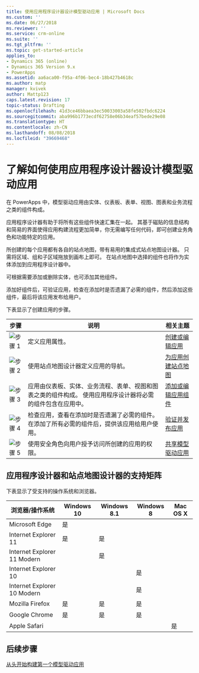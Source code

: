 ```yaml
---
title: 使用应用程序设计器设计模型驱动应用 | Microsoft Docs
ms.custom: ''
ms.date: 06/27/2018
ms.reviewer: ''
ms.service: crm-online
ms.suite: ''
ms.tgt_pltfrm: ''
ms.topic: get-started-article
applies_to:
- Dynamics 365 (online)
- Dynamics 365 Version 9.x
- PowerApps
ms.assetid: aa6aca00-f95a-4f06-bec4-18b427b4618c
ms.author: matp
manager: kvivek
author: Mattp123
caps.latest.revision: 17
topic-status: Drafting
ms.openlocfilehash: 41d3ce46bbaea3ec50033003a58fe502fbdc6224
ms.sourcegitcommit: aba996b1773ecdf62758e06b34eaf57bede29e08
ms.translationtype: HT
ms.contentlocale: zh-CN
ms.lasthandoff: 08/08/2018
ms.locfileid: "39669468"
---
```

# <a name="design-model-driven-apps-by-using-the-app-designer"></a>了解如何使用应用程序设计器设计模型驱动应用

在 PowerApps 中，模型驱动应用由实体、仪表板、表单、视图、图表和业务流程之类的组件构成。  
  
 应用程序设计器有助于将所有这些组件快速汇集在一起。 其基于磁贴的信息结构和简易的界面使得应用构建流程更加简单，你无需编写任何代码，即可创建业务角色和功能特定的应用。  
  
 所创建的每个应用都有各自的站点地图，带有易用的集成式站点地图设计器。  只需将区域、组和子区域拖放到画布上即可。 在站点地图中选择的组件也将作为实体添加到应用程序设计器中。  
  
 可根据需要添加或删除实体，也可添加其他组件。  
  
 添加好组件后，可验证应用，检查在添加时是否遗漏了必需的组件，然后添加这些组件，最后将该应用发布给用户。  
  
 下表显示了创建应用的步骤。  
  
|步骤|说明|相关主题|  
|----------|-----------------|--------------------|  
|![步骤 1](media/walkthrough-green-1.png "步骤 1")|定义应用属性。|[创建或编辑应用](create-edit-app.md)|  
|![步骤 2](media/walkthrough-green-2.png "步骤 2")|使用站点地图设计器定义应用的导航。|[为应用创建站点地图](create-site-map-app.md)|  
|![步骤 3](media/walkthrough-green-3.png "步骤 3")|应用由仪表板、实体、业务流程、表单、视图和图表之类的组件构成。 使用应用程序设计器将必需的组件包含在应用中。|[添加或编辑应用组件](add-edit-app-components.md)|  
|![步骤 4](media/walkthrough-green-4.png "步骤 4")|检查应用，查看在添加时是否遗漏了必需的组件。 在添加了所有必需的组件后，提供该应用给用户使用。 |[验证并发布应用](validate-app.md)|  
|![步骤 5](media/walkthrough-green-5.png "步骤 5")|使用安全角色向用户授予访问所创建的应用的权限。|[共享模型驱动应用](https://docs.microsoft.com/en-us/powerapps/maker/model-driven-apps/share-model-driven-app)|  
  
## <a name="support-matrix-for-the-app-designer-and-site-map-designer"></a>应用程序设计器和站点地图设计器的支持矩阵  
 下表显示了受支持的操作系统和浏览器。  
  
|浏览器/操作系统|Windows 10|Windows 8.1|Windows 8|Mac OS X|  
|-----------------|----------------|-----------------|---------------|--------------|  
| Microsoft Edge |是||||  
| Internet Explorer 11 |是|是|||  
| Internet Explorer 11 Modern ||是|||  
| Internet Explorer 10 |||是||  
| Internet Explorer 10 Modern |||是||  
| Mozilla Firefox |是|是|是||  
| Google Chrome |是|是|是||  
| Apple Safari ||||是|  
  
## <a name="next-steps"></a>后续步骤  
 [从头开始构建第一个模型驱动应用](https://docs.microsoft.com/en-us/powerapps/maker/model-driven-apps/build-first-model-driven-app)

